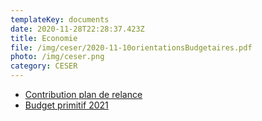```yaml
---
templateKey: documents
date: 2020-11-28T22:28:37.423Z
title: Economie
file: /img/ceser/2020-11-10orientationsBudgetaires.pdf
photo: /img/ceser.png
category: CESER
---
```


 * [Contribution plan de relance](/img/ceser/2020-09-11contributionPlanRelance.pdf)
 * [Budget primitif 2021](/img/ceser/2020-12-07BP2021.pdf)